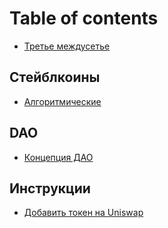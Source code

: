 # Table of contents

* [Третье междусетье](README.md)

## Стейблкоины

* [Алгоритмические](steiblkoiny/algoritmicheskie.md)

## DAO

* [Концепция ДАО](dao/koncepciya-dao.md)

## Инструкции

* [Добавить токен на Uniswap](instrukcii/dobavit-token-na-uniswap.md)
